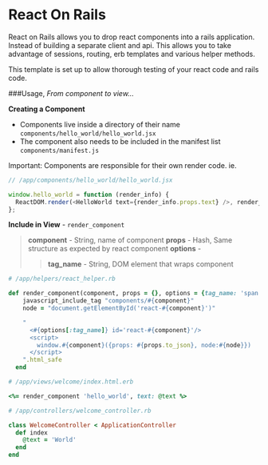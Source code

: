 React On Rails
===================

React on Rails allows you to drop react components into a rails application. Instead of building a separate client and api. This allows you to take advantage of sessions, routing, erb templates and various helper methods. 

This template is set up to allow thorough testing of your react code and rails code.

###Usage, <i>From component to view...</i>

<b>Creating a Component</b>
 - Components live inside a directory of their name `components/hello_world/hello_world.jsx`
 - The component also needs to be included in the manifest list `components/manifest.js`

Important: Components are responsible for their own render code. ie. 
```javascript
// /app/components/hello_world/hello_world.jsx

window.hello_world = function (render_info) {
  ReactDOM.render(<HelloWorld text={render_info.props.text} />, render_info.node)
};
```

<b>Include in View</b> - `render_component`

><b>component</b> - String, name of component
><b>props</b> - Hash, Same structure as expected by react component
><b>options</b> - 
>>  <b>tag_name</b> - String, DOM element that wraps component
```ruby
# /app/helpers/react_helper.rb

def render_component(component, props = {}, options = {tag_name: 'span'})
    javascript_include_tag "components/#{component}"
    node = "document.getElementById('react-#{component}')"

    "
      <#{options[:tag_name]} id='react-#{component}'/>
      <script>
        window.#{component}({props: #{props.to_json}, node:#{node}})
      </script>
    ".html_safe
  end
```

```ruby
# /app/views/welcome/index.html.erb

<%= render_component 'hello_world', text: @text %>
```

```ruby 
# /app/controllers/welcome_controller.rb

class WelcomeController < ApplicationController
  def index
    @text = 'World'
  end
end
```
